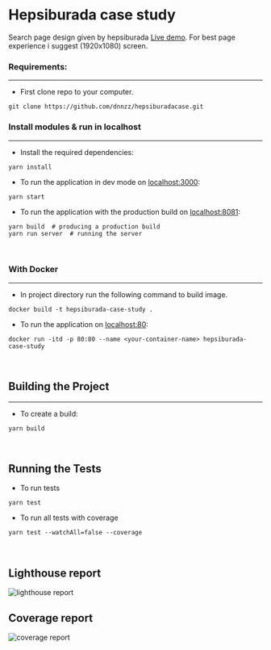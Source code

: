 # Hepsiburada case study

Search page design given by hepsiburada [Live demo](https://ecstatic-bhaskara-026a35.netlify.app).
For best page experience i suggest (1920x1080) screen.

### Requirements:

<hr/>

- First clone repo to your computer.

```
git clone https://github.com/dnnzz/hepsiburadacase.git
```

### Install modules & run in localhost

<hr/>

- Install the required dependencies:

```
yarn install
```

- To run the application in dev mode on [localhost:3000](http://localhost:3000):

```
yarn start
```

- To run the application with the production build on [localhost:8081](http://localhost:8081):

```
yarn build  # producing a production build
yarn run server  # running the server
```

<br/>

### With Docker

<hr/>

- In project directory run the following command to build image.

```
docker build -t hepsiburada-case-study .
```

- To run the application on [localhost:80](http://localhost:80):

```
docker run -itd -p 80:80 --name <your-container-name> hepsiburada-case-study
```

<br/>

## Building the Project

<hr/>

- To create a build:

```
yarn build
```

<br/>

## Running the Tests

- To run tests

```
yarn test
```

- To run all tests with coverage

```
yarn test --watchAll=false --coverage
```


<br/>

## Lighthouse report
![lighthouse report](https://i.ibb.co/R4RnSSW/Ekran-Resmi-2021-10-25-14-42-26.png)


## Coverage report
![coverage report](https://i.ibb.co/5YL5JNx/Ekran-Resmi-2021-10-26-13-51-21.png)


